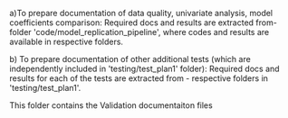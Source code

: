 a)To prepare documentation of data quality, univariate analysis, model coefficients comparison:
Required docs and results are extracted from-
	folder 'code/model_replication_pipeline', where codes and results are available in respective folders.

b) To prepare documentation of other additional tests (which are independently included in 'testing/test_plan1' folder):
Required docs and results for each of the tests are extracted from -
	 respective folders in 'testing/test_plan1'.

This folder contains the Validation documentaiton files
